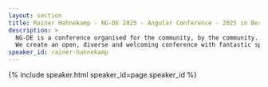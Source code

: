 ```yaml
---
layout: section
title: Rainer Hahnekamp - NG-DE 2025 - Angular Conference - 2025 in Berlin
description: >
  NG-DE is a conference organised for the community, by the community.
  We create an open, diverse and welcoming conference with fantastic speakers and a warm and friendly environment. 
speaker_id: rainer-hahnekamp
---
```


{% include speaker.html speaker_id=page.speaker_id %}
